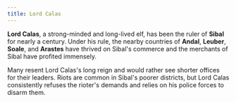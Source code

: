 ```yaml
---
title: Lord Calas
---
```


**Lord Calas**, a strong-minded and long-lived elf, has been the ruler of **Sibal** for nearly a century. Under his rule, the nearby countries of **Andal**, **Leuber**, **Soale**, and **Arastes** have thrived on Sibal's commerce and the merchants of Sibal have profited immensely.

Many resent Lord Calas's long reign and would rather see shorter offices for their leaders. Riots are common in Sibal's poorer districts, but Lord Calas consistently refuses the rioter's demands and relies on his police forces to disarm them.
